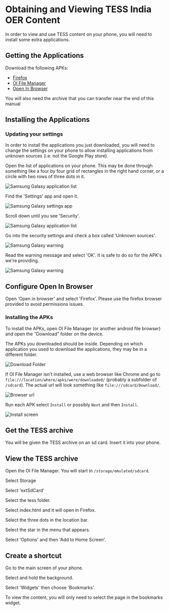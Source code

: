 Obtaining and Viewing TESS India OER Content
============================================

In order to view and use TESS content on your phone, you will need to install some extra applications.

Getting the Applications
------------------------

Download the following APKs:

* [Firefox](firefox.apk)
* [OI File Manager](file_manager.apk)
* [Open In Browser](open_in_browser.apk)

You will also need the archive that you can transfer near the end of this manual

Installing the Applications
---------------------------

### Updating your settings ###

In order to install the applications you just downloaded, you will need to change the settings on your phone to allow installing applications from unknown sources (i.e. not the Google Play store).

Open the list of applications on your phone. This may be done through something like a four by four grid of rectangles in the right hand corner, or a circle with two rows of three dots in it.

![Samsung Galaxy application list](static/images/samsung_galaxy_application_list_tiny.png)

Find the 'Settings' app and open it.

![Samsung Galaxy settings app](static/images/samsung_galaxy_settings_app_tiny.png)

Scroll down until you see 'Security'.

![Samsung Galaxy application list](static/images/samsung_galaxy_security_tiny.png)

Go into the security settings and check a box called 'Unknown sources'.

![Samsung Galaxy warning](static/images/samsung_galaxy_unknown_sources_tiny.png)

Read the warning message and select 'OK'. It is safe to do so for the APK's we're providing.

![Samsung Galaxy warning](static/images/samsung_galaxy_warning.png)

Configure Open In Browser
-------------------------
Open 'Open in browser' and select 'Firefox'. Please use the firefox browser provided to avoid permissions issues.

### Installing the APKs ###

To install the APKs, open OI File Manager (or another android file browser) and open the "Download" folder on the device.

The APKs you downloaded should be inside. Depending on which application you used to download the applications, they may be in a different folder.

![Download Folder](static/images/download_folder_tiny.png)

If OI File Manager isn't installed, use a web browser like Chrome and go to `file:///location/where/apks/were/downloaded/` (probably a subfolder of `/sdcard`). The actual url will look something like `file:///sdcard/Download/`.

![Browser url](static/images/browser_url_tiny.png)

Run each APK select `Install` or possibly `Next` and then `Install`.

![Install screen](static/images/install.png)

Get the TESS archive
--------------------

You will be given the TESS archive on an sd card. Insert it into your phone.

View the TESS archive
---------------------

Open the OI File Manager. You will start in `/storage/emulated/sdcard`.

Select Storage

Select 'extSdCard'

Select the tess folder.

Select index.html and it will open in Firefox.

Select the three dots in the location bar.

Select the star in the menu that appears.

Select 'Options' and then 'Add to Home Screen'.

Create a shortcut
-----------------

Go to the main screen of your phone.

Select and hold the background.

Select 'Widgets' then choose 'Bookmarks'.

To view the content, you will only need to select the page in the bookmarks widget.

